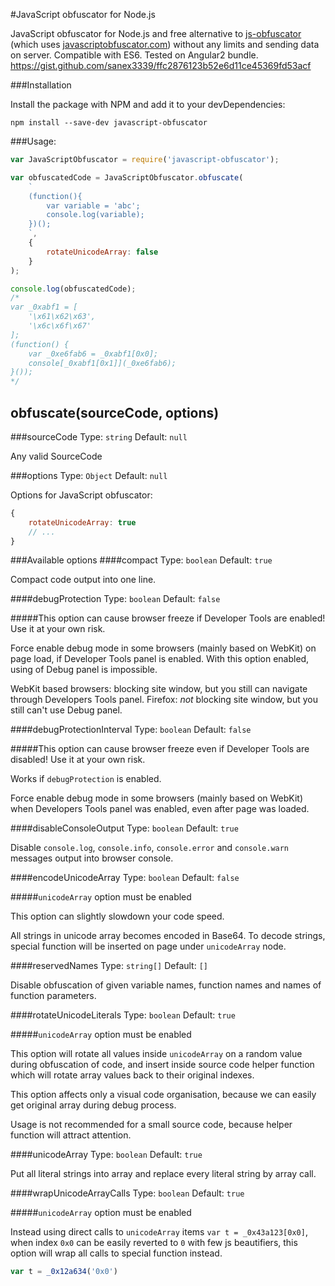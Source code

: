 #JavaScript obfuscator for Node.js

JavaScript obfuscator for Node.js and free alternative to [js-obfuscator](https://github.com/caiguanhao/js-obfuscator) (which uses [javascriptobfuscator.com](https://javascriptobfuscator.com/Javascript-Obfuscator.aspx)) without any limits and sending data on server.
Compatible with ES6.
Tested on Angular2 bundle.
https://gist.github.com/sanex3339/ffc2876123b52e6d11ce45369fd53acf

###Installation

Install the package with NPM and add it to your devDependencies:

`npm install --save-dev javascript-obfuscator`

###Usage:

```javascript
var JavaScriptObfuscator = require('javascript-obfuscator');

var obfuscatedCode = JavaScriptObfuscator.obfuscate(
    `
    (function(){
        var variable = 'abc';
        console.log(variable);
    })();
    `,
    {
        rotateUnicodeArray: false
    }
);

console.log(obfuscatedCode);
/*
var _0xabf1 = [
    '\x61\x62\x63', 
    '\x6c\x6f\x67'
];
(function() {
    var _0xe6fab6 = _0xabf1[0x0];
    console[_0xabf1[0x1]](_0xe6fab6);
}());
*/
```

## obfuscate(sourceCode, options)

###sourceCode
Type: `string` Default: `null`

Any valid SourceCode

###options
Type: `Object` Default: `null`

Options for JavaScript obfuscator:

```javascript
{
    rotateUnicodeArray: true
    // ...
}
```

###Available options
####compact
Type: `boolean` Default: `true`

Compact code output into one line.

####debugProtection
Type: `boolean` Default: `false`

#####This option can cause browser freeze if Developer Tools are enabled! Use it at your own risk.

Force enable debug mode in some browsers (mainly based on WebKit) on page load, if Developer Tools panel is enabled.
With this option enabled, using of Debug panel is impossible.

WebKit based browsers: blocking site window, but you still can navigate through Developers Tools panel.
Firefox: *not* blocking site window, but you still can't use Debug panel.

####debugProtectionInterval
Type: `boolean` Default: `false`

#####This option can cause browser freeze even if Developer Tools are disabled! Use it at your own risk.

Works if `debugProtection` is enabled.

Force enable debug mode in some browsers (mainly based on WebKit) when Developers Tools panel was enabled, even after page was loaded.

####disableConsoleOutput
Type: `boolean` Default: `true`

Disable `console.log`, `console.info`, `console.error` and `console.warn` messages output into browser console.

####encodeUnicodeArray
Type: `boolean` Default: `false`

#####`unicodeArray` option must be enabled

This option can slightly slowdown your code speed.

All strings in unicode array becomes encoded in Base64.
To decode strings, special function will be inserted on page under `unicodeArray` node.

####reservedNames
Type: `string[]` Default: `[]`

Disable obfuscation of given variable names, function names and names of function parameters.

####rotateUnicodeLiterals
Type: `boolean` Default: `true`

#####`unicodeArray` option must be enabled

This option will rotate all values inside `unicodeArray` on a random value during obfuscation of code, and insert inside source code helper function
which will rotate array values back to their original indexes.

This option affects only a visual code organisation, because we can easily get original array during debug process.

Usage is not recommended for a small source code, because helper function will attract attention.

####unicodeArray
Type: `boolean` Default: `true`

Put all literal strings into array and replace every literal string by array call.

####wrapUnicodeArrayCalls
Type: `boolean` Default: `true`

#####`unicodeArray` option must be enabled

Instead using direct calls to `unicodeArray` items `var t = _0x43a123[0x0]`, 
when index `0x0` can be easily reverted to `0` with few js beautifiers, this option will wrap all calls to special function instead.

```javascript
var t = _0x12a634('0x0')
```

